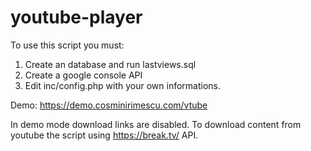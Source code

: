 # youtube-player

To use this script you must:
1) Create an database and run lastviews.sql
2) Create a google console API
3) Edit inc/config.php with your own informations.


Demo: https://demo.cosminirimescu.com/vtube

In demo mode download links are disabled.
To download content from youtube the script using https://break.tv/ API.
